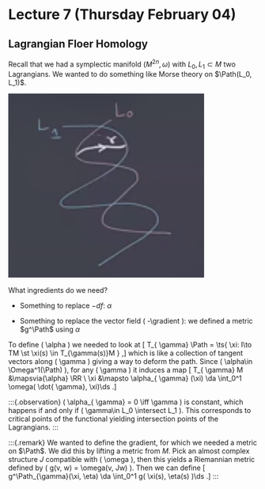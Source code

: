 # Lecture 7 (Thursday February 04)

## Lagrangian Floer Homology

Recall that we had a symplectic manifold $(M^{2n}, \omega)$ with $L_0, L_1 \subset M$ two Lagrangians.
We wanted to do something like Morse theory on $\Path(L_0, L_1)$.

![image_2021-02-16-22-21-44](figures/image_2021-02-16-22-21-44.png)

What ingredients do we need?

- Something to replace $-df$: $\alpha$

- Something to replace the vector field \( -\gradient \): we defined a metric $g^\Path$ using $\alpha$

To define \( \alpha \) we needed to look at 
\[
T_{ \gamma} \Path = \ts{ \xi: I\to TM \st \xi(s) \in T_{\gamma(s)}M } 
,\]
which is like a collection of tangent vectors along \( \gamma \) giving a way to deform the path.
Since \( \alpha\in \Omega^1(\Path) \), for any \( \gamma \) it induces a map 
\[
T_{ \gamma} M &\mapsvia{\alpha} \RR \\
\xi &\mapsto \alpha_{ \gamma} (\xi) \da \int_0^1 \omega( \dot{ \gamma}, \xi)\ds
.\]


:::{.observation}
\( \alpha_{ \gamma} = 0 \iff \gamma \) is constant, which happens if and only if \( \gamma\in L_0 \intersect L_1 \).
This corresponds to critical points of the functional yielding intersection points of the Lagrangians.
:::


:::{.remark}
We wanted to define the gradient, for which we needed a metric on $\Path$.
We did this by lifting a metric from $M$.
Pick an almost complex structure $J$ compatible with \( \omega \), then this yields a Riemannian metric defined by \( g(v, w) = \omega(v, Jw) \).
Then we can define
\[
g^\Path_{\gamma}(\xi, \eta) \da \int_0^1 g( \xi(s), \eta(s) )\ds
.\]
:::



